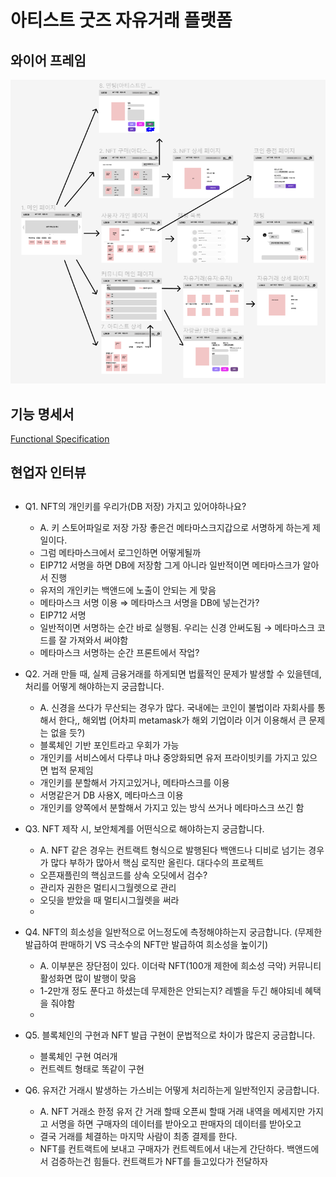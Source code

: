 # 아티스트 굿즈 자유거래 플랫폼

## 와이어 프레임
![wireframe](./asset/wireframe.PNG)

## 기능 명세서
[Functional Specification](./asset/Functional_Specification.pdf)

## 현업자 인터뷰
## 

- Q1. NFT의 개인키를 우리가(DB 저장) 가지고 있어야하나요?
    - A. 키 스토어파일로 저장 가장 좋은건 메타마스크지갑으로 서명하게 하는게 제일이다.
    - 그럼 메타마스크에서 로그인하면 어떻게될까
    - EIP712 서명을 하면 DB에 저장함 그게 아니라 일반적이면 메타마스크가 알아서 진행
    - 유저의 개인키는 백앤드에 노출이 안되는 게 맞음
    - 메타마스크 서명 이용 ⇒ 메타마스크 서명을 DB에 넣는건가?
    - EIP712 서명
    - 일반적이면 서명하는 순간 바로 실행됨. 우리는 신경 안써도됨 → 메타마스크 코드를 잘 가져와서 써야함
    - 메타마스크 서명하는 순간 프론트에서 작업?
    

- Q2. 거래 만들 때, 실제 금융거래를 하게되면 법률적인 문제가 발생할 수 있을텐데, 처리를 어떻게 해야하는지 궁금합니다.
    - A. 신경을 쓰다가 무산되는 경우가 많다. 국내에는 코인이 불법이라 자회사를 통해서 한다,, 해외법  (어차피 metamask가 해외 기업이라 이거 이용해서 큰 문제는 없을 듯?)
    - 블록체인 기반 포인트라고 우회가 가능
    - 개인키를 서비스에서 다루냐 마냐 중앙화되면 유저 프라이빗키를 가지고 있으면 법적 문제임
    - 개인키를 분할해서 가지고있거나, 메타마스크를 이용
    - 서명같은거 DB 사용X, 메타마스크 이용
    - 개인키를 양쪽에서 분할해서 가지고 있는 방식 쓰거나 메타마스크 쓰긴 함
- Q3. NFT 제작 시, 보안체계를 어떤식으로 해야하는지 궁금합니다.
    - A. NFT 같은 경우는 컨트랙트 형식으로 발행된다 백앤드나 디비로 넘기는 경우가 많다 부하가 많아서 핵심 로직만 올린다. 대다수의 프로젝트
    - 오픈재플린의 핵심코드를 상속 오딧에서 검수?
    - 관리자 권한은 멀티시그월렛으로 관리
    - 오딧을 받았을 때 멀티시그월렛을 써라
    - 

- Q4. NFT의 희소성을 일반적으로 어느정도에 측정해야하는지 궁금합니다. (무제한 발급하여 판매하기 VS 극소수의 NFT만 발급하여 희소성을 높이기)
    - A. 이부분은 장단점이 있다. 이더락 NFT(100개 제한에 희소성 극악) 커뮤니티 활성화면 많이 발행이 맞음
    - 1-2만개 정도 푼다고 하셨는데 무제한은 안되는지? 레벨을 두긴 해야되네 혜택을 줘야함
    - 

- Q5. 블록체인의 구현과 NFT 발급 구현이 문법적으로 차이가 많은지 궁금합니다.
    - 블록체인 구현 여러개
    - 컨트렉트 형태로 똑같이 구현
    

- Q6. 유저간 거래시 발생하는 가스비는 어떻게 처리하는게 일반적인지 궁금합니다.
    - A. NFT 거래소 한정 유저 간 거래 할때 오픈씨 할때 거래 내역을 메세지만 가지고 서명을 하면 구매자의 데이터를 받아오고 판매자의 데이터를 받아오고
    - 결국 거래를 체결하는 마지막 사람이 최종 결제를 한다.
    - NFT를 컨트랙트에 보내고 구매자가 컨트렉트에서 내는게 간단하다. 백앤드에서 검증하는건 힘들다. 컨트랙트가 NFT를 들고있다가 전달하자
